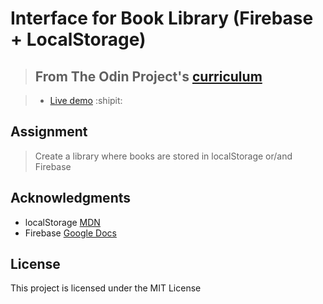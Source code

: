# Interface for Book Library (Firebase + LocalStorage)

> ## From The Odin Project's [curriculum](https://www.theodinproject.com/courses/javascript/lessons/library)

> - [Live demo](https://hanslau.github.io/book-library/) :shipit:

## Assignment
> Create a library where books are stored in localStorage or/and Firebase

## Acknowledgments
- localStorage [MDN](https://developer.mozilla.org/en-US/docs/Web/API/Web_Storage_API/Using_the_Web_Storage_API)
- Firebase [Google Docs](https://firebase.google.com/docs/?authuser=0)
## License
This project is licensed under the MIT License